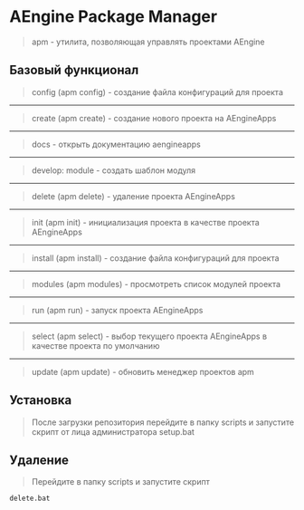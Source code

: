 # AEngine Package Manager

> apm -  утилита, позволяющая управлять проектами AEngine

## Базовый функционал
> config (apm config) - создание файла конфигураций для проекта
---
> create (apm create) - создание нового проекта на AEngineApps
---
> docs - открыть документацию aengineapps
---
> develop: module - создать шаблон модуля
---
> delete (apm delete) - удаление проекта AEngineApps
---
> init (apm init) - инициализация проекта в качестве проекта AEngineApps
---
> install (apm install) - создание файла конфигураций для проекта
---
> modules (apm modules) - просмотреть список модулей проекта
---
> run (apm run) - запуск проекта AEngineApps
---
> select (apm select) - выбор текущего проекта AEngineApps в качестве проекта по умолчанию
---
> update (apm update) - обновить менеджер проектов apm

## Установка
> После загрузки репозитория перейдите в папку scripts и запустите скрипт от лица администратора
    setup.bat

## Удаление
> Перейдите в папку scripts и запустите скрипт

    delete.bat